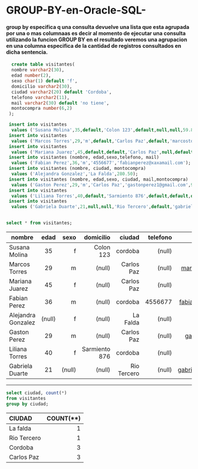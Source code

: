 # GROUP-BY-en-Oracle-SQL-
#### group by especifica q una consulta devuelve una lista que esta agrupada por una  o mas columnaas es decir al momento de ejecutar una consulta utilizando la funcion GROUP BY en el resultado veremos una agrupacion en una columna especifica de la cantidad de registros consultados en dicha sentencia.

```sql
  create table visitantes(
  nombre varchar2(30),
  edad number(2),
  sexo char(1) default 'f',
  domicilio varchar2(30),
  ciudad varchar2(20) default 'Cordoba',
  telefono varchar2(11),
  mail varchar2(30) default 'no tiene',
  montocompra number(6,2)
 );

 insert into visitantes
  values ('Susana Molina',35,default,'Colon 123',default,null,null,59.80);
 insert into visitantes
  values ('Marcos Torres',29,'m',default,'Carlos Paz',default,'marcostorres@hotmail.com',150.50);
 insert into visitantes
  values ('Mariana Juarez',45,default,default,'Carlos Paz',null,default,23.90);
 insert into visitantes (nombre, edad,sexo,telefono, mail)
  values ('Fabian Perez',36,'m','4556677','fabianperez@xaxamail.com');
 insert into visitantes (nombre, ciudad, montocompra)
  values ('Alejandra Gonzalez','La Falda',280.50);
 insert into visitantes (nombre, edad,sexo, ciudad, mail,montocompra)
  values ('Gaston Perez',29,'m','Carlos Paz','gastonperez1@gmail.com',95.40);
 insert into visitantes
  values ('Liliana Torres',40,default,'Sarmiento 876',default,default,default,85);
 insert into visitantes
  values ('Gabriela Duarte',21,null,null,'Rio Tercero',default,'gabrielaltorres@hotmail.com',321.50);
 
 ```
 
 ```sql
 select * from visitantes;
 ```
 
 | nombre            | edad           |   sexo   |  domicilio   |  ciudad   |  telefono  |  mail  | mmontocompra |
 | ------------------|:----------------:|----------------:| ---------:| -----------:| ------------------:| --------:| ----------:|
 | Susana Molina | 35 |  f |Colon 123 | cordoba | (null)| (null)|  59.8   |
 | Marcos Torres | 29 | m   |(null) | Carlos Paz | (null)|marcostorres@hotmail.com| 150.5 |
 | Mariana Juarez | 45|  f  | (null) | Carlos Paz | (null)| no tiene|  23.9 |
 | Fabian Perez | 36|  m   | (null) | cordoba | 4556677| fabianperez@xaxamail.com'|   (null) |
 | Alejandra Gonzalez | (null) |  f  | (null) | La Falda | (null)| no tiene|  280.50  |
 | Gaston Perez| 29 |  m   | (null)  | Carlos Paz | (null)| gastonperez1@gmail.com|   95.40  |
 | Liliana Torres | 40 |  f  | Sarmiento 876 | cordoba | (null)| no tiene|  85  |
 | Gabriela Duarte | 21 |  (null) | (null) | Rio Tercero | (null)| gabrielaltorres@hotmail.com|  321.50  |

___
 
 ```sql
select ciudad, count(*)
from visitantes
group by ciudad;
```

|CIUDAD | COUNT(**) | 
|:------| ---------:|
|La falda | 1|
|Rio Tercero | 1|
|Cordoba | 3|
|Carlos Paz| 3|
